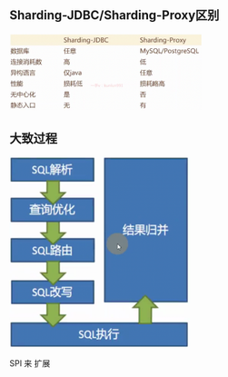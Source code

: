 

## Sharding-JDBC/Sharding-Proxy区别



<img src="Screenshot 2024-11-22 at 04.33.44.png" alt="Screenshot 2024-11-22 at 04.33.44" style="zoom:33%;" />



## 大致过程

<img src="Screenshot 2024-11-23 at 06.20.12.png" alt="Screenshot 2024-11-23 at 06.20.12" style="zoom:33%;" />

SPI 来 扩展